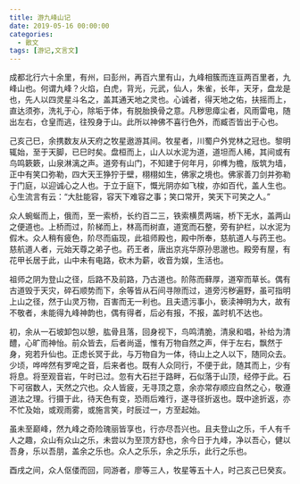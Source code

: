 ```yaml
---
title: 游九峰山记
date: 2019-05-16 00:00:00
categories:
  - 散文
tags: [游记,文言文]
---
```


成都北行六十余里，有州，曰彭州，再百六里有山，九峰相簇而连亘两百里者，九峰山也。何谓九峰？火焰，白虎，背光，元武，仙人，朱雀，长年，天牙，盘龙是也，先人以四灵星斗名之，盖其通天地之灵也。心诚者，得天地之佑，扶摇而上，直达须弥，洗礼于心，除垢于体，有脱胎换骨之意。凡秽思瘴尘者，风雨雷电，随出左右，仓皇而逃，往殁身于山。此所以神佛不喜行色外，而臧否皆出于心也。

己亥己巳，余携数友从天府之牧星遨游其间。牧星者，川蜀户外党林之冠也。黎明辄始，至于天脚，已巳时矣。盘桓而上，山人以水泥为道，道坦而人稀，其间或有鸟鸣簌簌，山泉淋漓之声。道旁有山门，不知建于何年月，卯榫为檐，版筑为墙，正中有笑口弥勒，四大天王狰狞于壁，栩栩如生，佛家之境也。佛家善刀剑并弥勒于门庭，以迎诚心之人也。于立于庭下，慨光阴亦如飞梭，亦如百代，盖人生也。心生流言有云：“大肚能容，容天下难容之事；笑口常开，笑天下可笑之人。”

众人蜿蜒而上，俄而，至一索桥，长约百二三，铁索横贯两端，桥下无水，盖两山之便道也。上桥而过，阶梯而上，林高而树直，道宽而石整，旁有护栏，以水泥为假木。众人稍有疲色，阶尽而庙现，此祖师殿也，殿中所奉，慈航道人与药王也。慈航道人者，元始天尊之弟子也。药王者，唐出京兆华原孙思邈也。殿旁有屋，有花甲长居于此，山中未有电路，砍木为薪，收音为娱，生活也。

祖师之阴为登山之径，后路不及前路，乃古道也。阶陈而藓厚，道窄而草长。偶有古道毁于天灾，碎石顺势而下，余等皆从石间寻隙而过，道旁污秽遍野，虽可指明上山之径，然于山灵万物，百害而无一利也。且夫遗污事小，亵渎神明为大，故有不敬者，未能得九峰神韵也，偶有得者，后必有报，不报，盖时机不达也。

初，余从一石坡卸包以憩，肱骨且落，回身视下，鸟鸣清脆，清泉和唱，补给为清醴，心旷而神怡。前众皆去，后者尚遥，惟有万物自然之声，伴于左右，飘然于身，宛若升仙也。正虑长冥于此，与万物自为一体，待山上之人以下，随同众去。少顷，哗哗然有罗唣之音，后来者也。既有人众同行，不便于此，随其而上，少有将息。将至观音岩，午时已过。忽有大石拦于路畔，石似落于山顶，经停于此。石下可宿数人，天然之穴也。众人皆疲，无寻顶之意，余亦常存顺应自然之心，敬遵道法之理。行摄于此，待天色有变，恐雨后难行，遂寻径折返也。既中途折返，亦不忙及始，或观雨雾，或施言笑，时辰过一，方至起始。

虽未至巅峰，然九峰之奇险瑰丽皆享也，行亦尽吾兴也。且夫登山之乐，千人有千人之趣，众山有众山之乐，未尝以为至顶方舒也，余今日于九峰，净以吾心，健以吾身，乐以吾朋，盖余之乐也。众人之乐乐，余之乐乐，此行之乐也。

酉戌之间，众人伛偻而回，同游者，廖等三人，牧星等五十人，时己亥己巳癸亥。